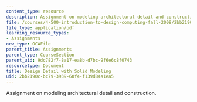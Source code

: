 ```yaml
---
content_type: resource
description: Assignment on modeling architectural detail and construction.
file: /courses/4-500-introduction-to-design-computing-fall-2008/2bb2190cbc79393960f4f139d84a1ea5_assn3.pdf
file_type: application/pdf
learning_resource_types:
- Assignments
ocw_type: OCWFile
parent_title: Assignments
parent_type: CourseSection
parent_uid: 9dc782f7-8a17-ea8b-d7bc-9f6e6c8f0743
resourcetype: Document
title: Design Detail with Solid Modeling
uid: 2bb2190c-bc79-3939-60f4-f139d84a1ea5
---
```

Assignment on modeling architectural detail and construction.

